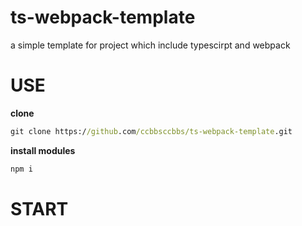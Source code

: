 # ts-webpack-template
a simple template for project which include typescirpt and webpack

# USE
**clone**
```cmd
git clone https://github.com/ccbbsccbbs/ts-webpack-template.git
```
**install modules**
```cmd
npm i
```
# START
